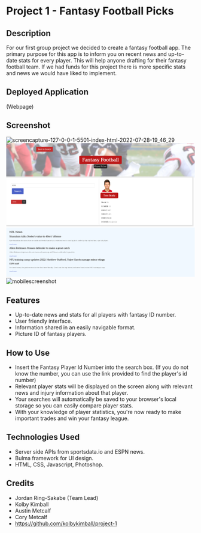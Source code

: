 # Project 1 - Fantasy Football Picks

## Description
For our first group project we decided to create a fantasy football app. The primary purpose for this app is to inform you on recent news and up-to-date stats for every player. This will help anyone drafting for their fantasy football team. If we had funds for this project there is more specific stats and news we would have liked to implement. 

## Deployed Application
(Webpage)


## Screenshot
![screencapture-127-0-0-1-5501-index-html-2022-07-28-19_46_29](https://user-images.githubusercontent.com/105259367/181665783-5d50ccd1-16c7-4c37-aab8-62d730850889.png)
![screenshot2](./assets/images/screencapture-127-0-0-1-5502-resultsPage-html-2022-08-01-19_06_01.png)
![mobilescreenshot](./assets/images/mobile-responsive%20image.png)

## Features
- Up-to-date news and stats for all players with fantasy ID number. 
- User friendly interface.
- Information shared in an easily navigable format. 
- Picture ID of fantasy players.

## How to Use
- Insert the Fantasy Player Id Number into the search box. (If you do not know the number, you can use the link provided to find the player's id number)
- Relevant player stats will be displayed on the screen along with relevant news and injury information about that player.
- Your searches will automatically be saved to your browser's local storage so you can easily compare player stats.
- With your knowledge of player statistics, you're now ready to make important trades and win your fantasy league.

## Technologies Used
- Server side APIs from sportsdata.io and ESPN news.
- Bulma framework for UI design.
- HTML, CSS, Javascript, Photoshop.

## Credits
- Jordan Ring-Sakabe (Team Lead)
- Kolby Kimball
- Austin Metcalf
- Cory Metcalf
- https://github.com/kolbykimball/project-1

